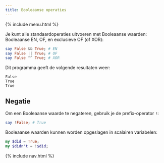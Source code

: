 ```yaml
---
title: Booleaanse operaties
---
```


{% include menu.html %}

Je kunt alle standaardoperaties uitvoeren met Booleaanse waarden: Booleaanse EN, OF, en exclusieve OF (of XOR):

```raku
say False && True; # EN
say False || True; # OF
say False ^^ True; # XOR
```

Dit programma geeft de volgende resultaten weer:

    False
    True
    True

## Negatie

Om een Booleaanse waarde te negateren, gebruik je de prefix-operator `!`:

```raku
say !False; # True
```

Booleaanse waarden kunnen worden opgeslagen in scalairen variabelen:

```raku
my $did = True;
my $didn't = !$did;
```

{% include nav.html %}